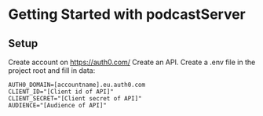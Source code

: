 # Getting Started with podcastServer
## Setup
Create account on https://auth0.com/ Create an API. Create a .env file in the project root and fill in data:
```
AUTH0_DOMAIN=[accountname].eu.auth0.com
CLIENT_ID="[Client id of API]"
CLIENT_SECRET="[Client secret of API]"
AUDIENCE="[Audience of API]"
```

